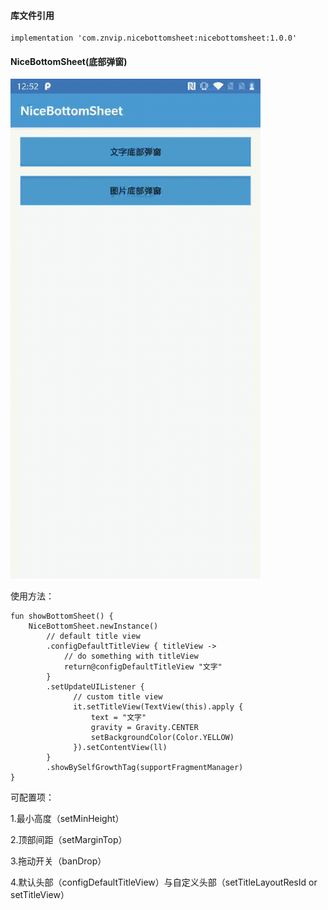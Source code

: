 #### 库文件引用

```
implementation 'com.znvip.nicebottomsheet:nicebottomsheet:1.0.0'
```

#### NiceBottomSheet(底部弹窗)

<img src="images/nicebottomsheet.gif" width="400"/>

使用方法：

```
fun showBottomSheet() {
    NiceBottomSheet.newInstance()
        // default title view
        .configDefaultTitleView { titleView ->
            // do something with titleView
            return@configDefaultTitleView "文字"
        }
        .setUpdateUIListener {
              // custom title view
              it.setTitleView(TextView(this).apply {
                  text = "文字"
                  gravity = Gravity.CENTER
                  setBackgroundColor(Color.YELLOW)
              }).setContentView(ll)
        }
        .showBySelfGrowthTag(supportFragmentManager)
}
```

可配置项：

1.最小高度（setMinHeight）

2.顶部间距（setMarginTop）

3.拖动开关（banDrop）

4.默认头部（configDefaultTitleView）与自定义头部（setTitleLayoutResId or setTitleView）